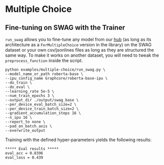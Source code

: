 <!---
Copyright 2020 The HuggingFace Team. All rights reserved.

Licensed under the Apache License, Version 2.0 (the "License");
you may not use this file except in compliance with the License.
You may obtain a copy of the License at

    http://www.apache.org/licenses/LICENSE-2.0

Unless required by applicable law or agreed to in writing, software
distributed under the License is distributed on an "AS IS" BASIS,
WITHOUT WARRANTIES OR CONDITIONS OF ANY KIND, either express or implied.
See the License for the specific language governing permissions and
limitations under the License.
-->

# Multiple Choice

## Fine-tuning on SWAG with the Trainer

`run_swag` allows you to fine-tune any model from our [hub](https://huggingface.co/models) (as long as its architecture as a `ForMultipleChoice` version in the library) on the SWAG dataset or your own csv/jsonlines files as long as they are structured the same way. To make it works on another dataset, you will need to tweak the `preprocess_function` inside the script.

```
python examples/multiple-choice/run_swag.py \
--model_name_or_path roberta-base \
--ipu_config_name Graphcore/roberta-base-ipu \
--do_train \
--do_eval \
--learning_rate 5e-5 \
--num_train_epochs 3 \
--output_dir ./output/swag_base \
--per_device_eval_batch_size=2 \
--per_device_train_batch_size=2 \
--gradient_accumulation_steps 16 \
--n_ipu 16 \
--report_to none \
--pad_on_batch_axis \
--overwrite_output
```

Training with the defined hyper-parameters yields the following results:
```
***** Eval results *****
eval_acc = 0.8396
eval_loss = 0.439
```
